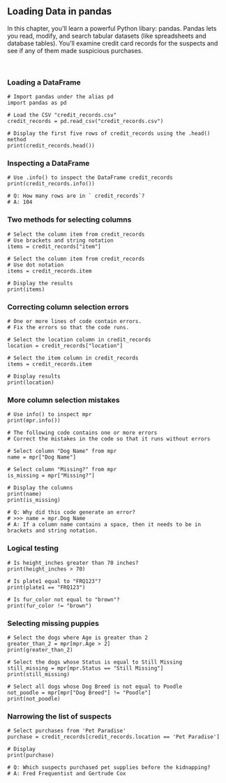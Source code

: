 ## Loading Data in pandas

In this chapter, you'll learn a powerful Python libary: pandas. Pandas lets you read, modify, and search tabular datasets (like spreadsheets and database tables). You'll examine credit card records for the suspects and see if any of them made suspicious purchases.

<br>

### Loading a DataFrame

```
# Import pandas under the alias pd
import pandas as pd

# Load the CSV "credit_records.csv"
credit_records = pd.read_csv("credit_records.csv")

# Display the first five rows of credit_records using the .head() method
print(credit_records.head())
```

### Inspecting a DataFrame

```
# Use .info() to inspect the DataFrame credit_records
print(credit_records.info())

# Q: How many rows are in ` credit_records`?
# A: 104
```

### Two methods for selecting columns

```
# Select the column item from credit_records
# Use brackets and string notation
items = credit_records["item"]

# Select the column item from credit_records
# Use dot notation
items = credit_records.item

# Display the results
print(items)
```

### Correcting column selection errors

```
# One or more lines of code contain errors.
# Fix the errors so that the code runs.

# Select the location column in credit_records
location = credit_records["location"]

# Select the item column in credit_records
items = credit_records.item

# Display results
print(location)
```

### More column selection mistakes

```
# Use info() to inspect mpr
print(mpr.info())

# The following code contains one or more errors
# Correct the mistakes in the code so that it runs without errors

# Select column "Dog Name" from mpr
name = mpr["Dog Name"]

# Select column "Missing?" from mpr
is_missing = mpr["Missing?"]

# Display the columns
print(name)
print(is_missing)

# Q: Why did this code generate an error?
# >>> name = mpr.Dog Name
# A: If a column name contains a space, then it needs to be in brackets and string notation.
```

### Logical testing

```
# Is height_inches greater than 70 inches?
print(height_inches > 70)

# Is plate1 equal to "FRQ123"?
print(plate1 == "FRQ123")

# Is fur_color not equal to "brown"?
print(fur_color != "brown")
```

### Selecting missing puppies

```
# Select the dogs where Age is greater than 2
greater_than_2 = mpr[mpr.Age > 2]
print(greater_than_2)

# Select the dogs whose Status is equal to Still Missing
still_missing = mpr[mpr.Status == "Still Missing"]
print(still_missing)

# Select all dogs whose Dog Breed is not equal to Poodle
not_poodle = mpr[mpr["Dog Breed"] != "Poodle"]
print(not_poodle)
```

### Narrowing the list of suspects

```
# Select purchases from 'Pet Paradise'
purchase = credit_records[credit_records.location == 'Pet Paradise']

# Display
print(purchase)

# Q: Which suspects purchased pet supplies before the kidnapping?
# A: Fred Frequentist and Gertrude Cox
```